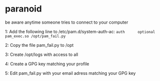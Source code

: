 # paranoid
be aware anytime someone tries to connect to your computer


1: Add the following line to /etc/pam.d/system-auth-ac:
`auth      optional  pam_exec.so /opt/pam_fail.py`

2: Copy the file pam_fail.py to /opt

3: Create /opt/logs with access to all

4: Create a GPG key matching your profile

5: Edit pam_fail.py with your email adress matching your GPG key





